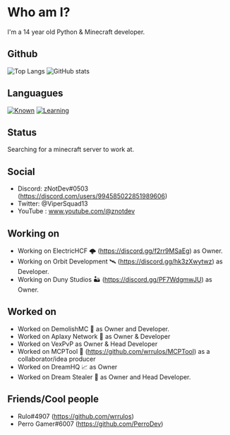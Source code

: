 
# Who am I?

I'm a 14 year old Python & Minecraft developer.

## Github
![Top Langs](https://github-readme-stats.vercel.app/api/top-langs/?username=znotdeev)
![GitHub stats](https://github-readme-stats.vercel.app/api?username=znotdeev&show_icons=true&theme=radical)

## Languagues

[![Known](https://skillicons.dev/icons?i=python,java)](https://skillicons.dev)
[![Learning](https://skillicons.dev/icons?i=javascript)](https://skillicons.dev)

## Status

Searching for a minecraft server to work at.

## Social

- Discord: zNotDev#0503 (https://discord.com/users/994585022851989606)
- Twitter: @ViperSquad13
- YouTube : www.youtube.com/@znotdev

## Working on
- Working on ElectricHCF 🌩 (https://discord.gg/f2rr9MSaEg) as Owner.
- Working on Orbit Development 🛰️ (https://discord.gg/hk3zXwytwz) as Developer.
- Working on Duny Studios 🏜️ (https://discord.gg/PF7WdgmwJU) as Owner.

## Worked on
- Worked on DemolishMC 🔨 as Owner and Developer.
- Worked on Aplaxy Network 🐍 as Owner & Developer
- Worked on VexPvP as Owner & Head Developer
- Worked on MCPTool 🧨 (https://github.com/wrrulos/MCPTool) as a collaborator/idea producer
- Worked on DreamHQ 📈 as Owner
- Worked on Dream Stealer 💭 as Owner and Head Developer.

## Friends/Cool people
- Rulo#4907 (https://github.com/wrrulos)
- Perro Gamer#6007 (https://github.com/PerroDev)
